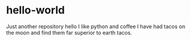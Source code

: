 # hello-world
Just another repository
hello I like python and coffee
I have had tacos on the moon and find them far superior to earth tacos.
